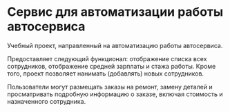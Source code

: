 # **Сервис для автоматизации работы автосервиса**

Учебный проект, направленный на автоматизацию работы автосервиса. 

Предоставляет следующий  функционал: отображение списка всех сотрудников, отображение средней зарплаты и стажа работы. Кроме того, проект позволяет нанимать (добавлять) новых сотрудников.

Пользователи могут размещать заказы на ремонт, замену деталей и просматривать подробную информацию о заказе, включая стоимость и назначенного сотрудника.

